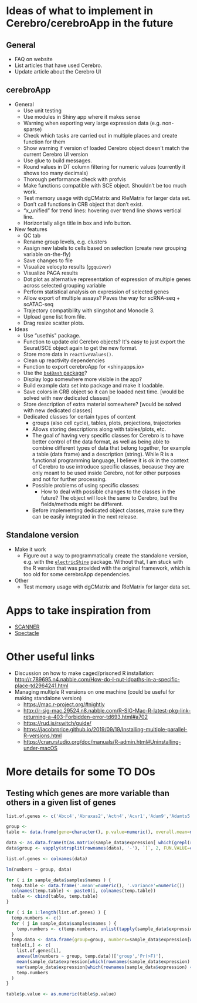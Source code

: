 # Ideas of what to implement in Cerebro/cerebroApp in the future

## General

- FAQ on website
- List articles that have used Cerebro.
- Update article about the Cerebro UI

## cerebroApp

- General
  - Use unit testing
  - Use modules in Shiny app where it makes sense
  - Warning when exporting very large expression data (e.g. non-sparse)
  - Check which tasks are carried out in multiple places and create function for them
  - Show warning if version of loaded Cerebro object doesn't match the current Cerebro UI version
  - Use glue to build messages.
  - Round values in DT column filtering for numeric values (currently it shows too many decimals)
  - Thorough performance check with profvis
  - Make functions compatible with SCE object. Shouldn’t be too much work.
  - Test memory usage with dgCMatrix and RleMatrix for larger data set.
  - Don’t call functions in CRB object that don’t exist.
  - “x_unified” for trend lines: hovering over trend line shows vertical line.
  - Horizontally align title in box and info button.
- New features
  - QC tab
  - Rename group levels, e.g. clusters
  - Assign new labels to cells based on selection (create new grouping variable on-the-fly)
  - Save changes to file
  - Visualize velocyto results (`ggquiver`)
  - Visualize PAGA results
  - Dot plot as alternative representation of expression of multiple genes across selected grouping variable
  - Perform statistical analysis on expression of selected genes
  - Allow export of multiple assays? Paves the way for scRNA-seq + scATAC-seq
  - Trajectory compatibility with slingshot and Monocle 3.
  - Upload gene list from file.
  - Drag resize scatter plots.
- Ideas
  - Use “usethis" package.
  - Function to update old Cerebro objects? It's easy to just export the Seurat/SCE object again to get the new format.
  - Store more data in `reactiveValues()`.
  - Clean up reactivity dependencies
  - Function to export cerebroApp for <shinyapps.io>
  - Use the [`bs4Dash` package](https://rinterface.github.io/bs4Dash/index.html)?
  - Display logo somewhere more visible in the app?
  - Build example data set into package and make it loadable.
  - Save colors in CRB object so it can be loaded next time. [would be solved with new dedicated classes]
  - Store description of extra material somewhere? [would be solved with new dedicated classes]
  - Dedicated classes for certain types of content
    - groups (also cell cycle), tables, plots, projections, trajectories
    - Allows storing descriptions along with tables/plots, etc.
    - The goal of having very specific classes for Cerebro is to have better control of the data format, as well as being able to combine different types of data that belong together, for example a table (data frame) and a description (string). While R is a functional programming language, I believe it is ok in the context of Cerebro to use introduce specific classes, because they are only meant to be used inside Cerebro, not for other purposes and not for further processing.
    - Possible problems of using specific classes:
      - How to deal with possible changes to the classes in the future? The object will look the same to Cerebro, but the fields/methods might be different.
    - Before implementing dedicated object classes, make sure they can be easily integrated in the next release.

## Standalone version

- Make it work
  - Figure out a way to programmatically create the standalone version, e.g. with the [`electricShine`](https://chasemc.github.io/electricShine/) package. Without that, I am stuck with the R version that was provided with the original framework, which is too old for some cerebroApp dependencies.
- Other
  - Test memory usage with dgCMatrix and RleMatrix for larger data set.

# Apps to take inspiration from

- [SCANNER](https://www.biorxiv.org/content/10.1101/2020.01.25.919712v2)
- [Spectacle](https://www.sciencedirect.com/science/article/pii/S0014483520304620)

# Other useful links

- Discussion on how to make caged/prisoned R installation: http://r.789695.n4.nabble.com/How-do-I-put-ldpaths-in-a-specific-place-td2964241.html
- Managing multiple R versions on one machine (could be useful for making standalone version)
  - https://mac.r-project.org/#nightly
  - http://r-sig-mac.29524.n8.nabble.com/R-SIG-Mac-R-latest-pkg-link-returning-a-403-Forbidden-error-td693.html#a702
  - https://rud.is/rswitch/guide/
  - https://jacobrprice.github.io/2019/09/19/Installing-multiple-parallel-R-versions.html
  - https://cran.rstudio.org/doc/manuals/R-admin.html#Uninstalling-under-macOS

# More details for some TO DOs

## Testing which genes are more variable than others in a given list of genes

```r
list.of.genes <- c('Abcc4','Abraxas2','Actn4','Acvr1','Adam9','Adamts5','Ager','Amer2','Ank2','Api5','Bach1','Baz2b','Bcl11a','Bcl2l2','Bcl9','Bmt2','1700025G04Rik','1190002N15Rik','Cacna1c','Cebpa','Chd4','Cit','Col23a1','Csk','Csnk1g3','Ctcf','Cul3','Dazl','Dbndd2','Dcun1d4','Ddx3x','Ddx3y','Dhx57','Dpp4','Dscam','Dtna','E2f3','Ehd1','Ephb1','Erc2','Etv3','Eya2','Fam214a','Gabarap','Galnt16','Gdf6','Git1','Gys1','Hdac4','Hnrnph3','Hspa13','Igfbp5','Katnbl1','Loxl3','Lrrc4','Lrrc8e','Map3k8','Mdga2','Mex3c','Mgat1','Mmd','Nkiras2','Nr3c1','Nsd3','Nutf2','Ogt','Ostm1','Pdgfra','Pfn1','Phf20l1','Phyhip','Pitx2','Ppp1cc','R3hdm1','Reep1','Rnf19a','Rtkn2','Senp1','Siah1a','Slc25a13','Slc38a2','Slc41a2','Slf2','Slmap','Snx2','Sox4','Srr','Stag1','Stradb','Syt6','Taf9b','Tbx3','Trp53inp2','Tshz1','Tspan2','Tssk2','Ttyh2','Vegfa','Wnt1','Yes1','Zbed4','Zbtb10','Zfp182','Zfp608','Zfp654')

group <-
table <- data.frame(gene=character(), p.value=numeric(), overall.mean=numeric(), overall.variance=numeric(), stringsAsFactors=FALSE)

data <- as.data.frame(t(as.matrix(sample_data$expression[ which(grepl(rownames(sample_data$expression), pattern=paste0('^', list.of.genes, '$', collapse='|'))),])))
data$group <- vapply(strsplit(rownames(data), '-'), `[`, 2, FUN.VALUE=character(1))

list.of.genes <- colnames(data)

lm(numbers ~ group, data)

for ( i in sample_data$samples$names ) {
  temp.table <- data.frame('.mean'=numeric(), '.variance'=numeric())
  colnames(temp.table) <- paste0(i, colnames(temp.table))
  table <- cbind(table, temp.table)
}

for ( i in 1:length(list.of.genes) ) {
  temp.numbers <- c()
  for ( j in sample_data$samples$names ) {
    temp.numbers <- c(temp.numbers, unlist(tapply(sample_data$expression[which(rownames(sample_data$expression) == list.of.genes[i]),], group, withinRunStats)[[j]]))
  }
  temp.data <- data.frame(group=group, numbers=sample_data$expression[which(rownames(sample_data$expression) == list.of.genes[i]),])
  table[i,] <- c(
    list.of.genes[i],
    anova(lm(numbers ~ group, temp.data))['group','Pr(>F)'],
    mean(sample_data$expression[which(rownames(sample_data$expression) == list.of.genes[i]),]),
    var(sample_data$expression[which(rownames(sample_data$expression) == list.of.genes[i]),]),
    temp.numbers
  )
}

table$p.value <- as.numeric(table$p.value)
```
